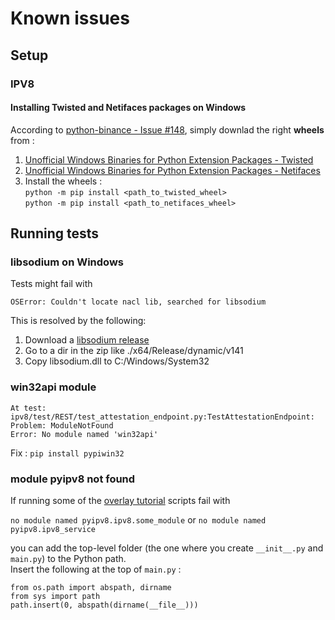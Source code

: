# Known issues

## Setup

### IPV8

#### Installing Twisted and Netifaces packages on Windows

According to [python-binance - Issue #148](https://github.com/sammchardy/python-binance/issues/148),
simply downlad the right **wheels** from :
1. [Unofficial Windows Binaries for Python Extension Packages - Twisted](https://www.lfd.uci.edu/~gohlke/pythonlibs/#twisted)
2. [Unofficial Windows Binaries for Python Extension Packages - Netifaces](https://www.lfd.uci.edu/~gohlke/pythonlibs/#netifaces)
3. Install the wheels :\
`python -m pip install <path_to_twisted_wheel>`\
`python -m pip install <path_to_netifaces_wheel>`

## Running tests

### libsodium on Windows

Tests might fail with

`OSError: Couldn't locate nacl lib, searched for libsodium`

This is resolved by the following:
1. Download a [libsodium release](https://download.libsodium.org/libsodium/releases/)
2. Go to a dir in the zip like ./x64/Release/dynamic/v141
3. Copy libsodium.dll to C:/Windows/System32

### win32api module

`At test: ipv8/test/REST/test_attestation_endpoint.py:TestAttestationEndpoint:
Problem: ModuleNotFound`\
`Error: No module named 'win32api'`

Fix : `pip install pypiwin32`

### module pyipv8 not found

If running some of the [overlay tutorial](https://github.com/Tribler/py-ipv8/blob/master/doc/overlay_tutorial.md) scripts fail with

`no module named pyipv8.ipv8.some_module` or `no module named pyipv8.ipv8_service`

you can add the top-level folder (the one where you create `__init__.py` and `main.py`) to the Python path.\
Insert the following at the top of `main.py` :

`from os.path import abspath, dirname`\
`from sys import path`\
`path.insert(0, abspath(dirname(__file__)))`

